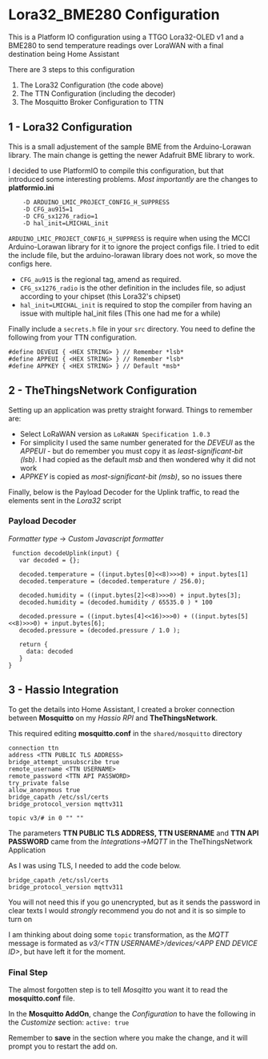 # Lora32_BME280 Configuration

This is a Platform IO configuration using a TTGO Lora32-OLED v1 and a BME280 to send temperature readings over LoraWAN with a final destination being Home Assistant

There are 3 steps to this configuration
1) The Lora32 Configuration (the code above)
2) The TTN Configuration (including the decoder)
3) The Mosquitto Broker Configuration to TTN


## 1 - Lora32 Configuration
This is a small adjustement of the sample BME from the Arduino-Lorawan library. The main change is getting the newer Adafruit BME library to work. 

I decided to use PlatformIO to compile this configuration, but that introduced some interesting problems. *Most importantly* are the changes to **platformio.ini**

```build_flags = 
	-D ARDUINO_LMIC_PROJECT_CONFIG_H_SUPPRESS
	-D CFG_au915=1
	-D CFG_sx1276_radio=1
	-D hal_init=LMICHAL_init
  ```
  
  `ARDUINO_LMIC_PROJECT_CONFIG_H_SUPPRESS` is require when using the MCCI Arduino-Lorawan library for it to ignore the project configs file. I tried to edit the include file, 
  but the arduino-lorawan library does not work, so move the configs here. 
  
*  `CFG_au915` is the regional tag, amend as required. 
*  `CFG_sx1276_radio` is the other definition in the includes file, so adjust according to your chipset (this Lora32's chipset)
*  `hal_init=LMICHAL_init` is required to stop the compiler from having an issue with multiple hal_init files (This one had me for a while)
  
Finally include a `secrets.h` file in your `src` directory. You need to define the following from your TTN configuration.
```
#define DEVEUI { <HEX STRING> } // Remember *lsb*
#define APPEUI { <HEX STRING> } // Remember *lsb*
#define APPKEY { <HEX STRING> } // Default *msb*
```

  ## 2 - TheThingsNetwork Configuration
 
Setting up an application was pretty straight forward. Things to remember are:
* Select LoRaWAN version as `LoRaWAN Specification 1.0.3` 
* For simplicity I used the same number generated for the *DEVEUI* as the *APPEUI* - but do remember you must copy it as *least-significant-bit (lsb)*. I had copied as the default *msb* and then wondered why it did not work
* *APPKEY* is copied as *most-significant-bit (msb)*, so no issues there

Finally, below is the Payload Decoder for the Uplink traffic, to read the elements sent in the *Lora32* script

 ### Payload Decoder
_Formatter type_ -> *Custom Javascript formatter*
 ```
  function decodeUplink(input) {
    var decoded = {};

    decoded.temperature = ((input.bytes[0]<<8)>>>0) + input.bytes[1]
    decoded.temperature = (decoded.temperature / 256.0);

    decoded.humidity = ((input.bytes[2]<<8)>>>0) + input.bytes[3];
    decoded.humidity = (decoded.humidity / 65535.0 ) * 100  
    
    decoded.pressure = ((input.bytes[4]<<16)>>>0) + ((input.bytes[5]<<8)>>>0) + input.bytes[6];
    decoded.pressure = (decoded.pressure / 1.0 );

    return { 
      data: decoded
    }
}
```

## 3 - Hassio Integration

To get the details into Home Assistant, I created a broker connection between **Mosquitto** on my *Hassio RPI* and **TheThingsNetwork**.

This required editing **mosquitto.conf** in the `shared/mosquitto` directory 

```
connection ttn
address <TTN PUBLIC TLS ADDRESS>
bridge_attempt_unsubscribe true
remote_username <TTN USERNAME>
remote_password <TTN API PASSWORD>
try_private false
allow_anonymous true
bridge_capath /etc/ssl/certs
bridge_protocol_version mqttv311

topic v3/# in 0 "" ""
```

The parameters **TTN PUBLIC TLS ADDRESS, TTN USERNAME** and **TTN API PASSWORD** came from the *Integrations->MQTT* in the TheThingsNetwork Application

As I was using TLS, I needed to add the code below. 
```
bridge_capath /etc/ssl/certs
bridge_protocol_version mqttv311
````
You will not need this if you go unencrypted, but as it sends the password in clear texts I would *strongly* recommend you do not and it is so simple to turn on

I am thinking about doing some `topic` transformation, as the *MQTT* message is formated as *v3/\<TTN USERNAME\>/devices/\<APP END DEVICE ID\>*, but have left it for the moment.

### Final Step
The almost forgotten step is to tell *Mosqitto* you want it to read the **mosquitto.conf** file. 

In the **Mosquitto AddOn**, change the *Configuration* to have the following in the *Customize* section:
`active: true`

Remember to **save** in the section where you make the change, and it will prompt you to restart the add on.
